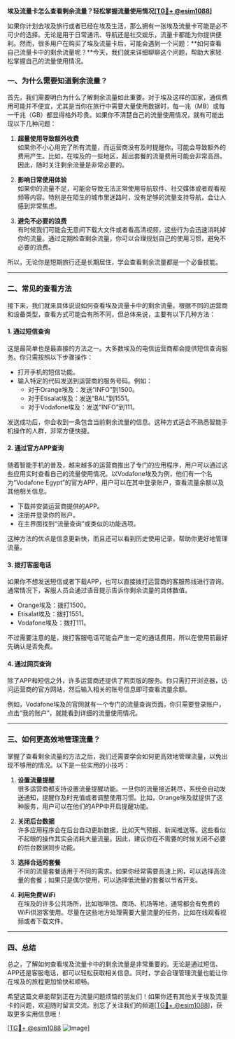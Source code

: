 **埃及流量卡怎么查看剩余流量？轻松掌握流量使用情况[[TG💪+ @esim1088](https://t.me/s/esim1088)]**

如果你计划去埃及旅行或者已经在埃及生活，那么拥有一张埃及流量卡可能是必不可少的选择。无论是用于日常通讯、导航还是社交娱乐，流量卡都能为你提供便利。然而，很多用户在购买了埃及流量卡后，可能会遇到一个问题：**如何查看自己流量卡中的剩余流量呢？**今天，我们就来详细聊聊这个问题，帮助大家轻松掌握自己的流量使用情况。

### 一、为什么需要知道剩余流量？

首先，我们需要明白为什么了解剩余流量如此重要。对于埃及这样的国家，通信费用可能并不便宜，尤其是当你在旅行中需要大量使用数据时，每一兆（MB）或每一千兆（GB）都显得格外珍贵。如果你不清楚自己的流量使用情况，就有可能出现以下几种问题：

1. **超量使用导致额外收费**  
   如果你不小心用完了所有流量，而运营商没有及时提醒你，可能会导致额外的费用产生。比如，在埃及的一些地区，超出套餐的流量费用可能会非常高昂。因此，随时关注剩余流量是非常必要的。

2. **影响日常使用体验**  
   如果你的流量不足，可能会导致无法正常使用导航软件、社交媒体或者观看视频等内容。特别是在陌生的城市里迷路时，没有足够的流量支持导航，会让人感到非常焦虑。

3. **避免不必要的浪费**  
   有时候我们可能会无意间下载大文件或者看高清视频，这些行为会迅速消耗掉你的流量。通过定期检查剩余流量，你可以合理规划自己的使用习惯，避免不必要的浪费。

所以，无论你是短期旅行还是长期居住，学会查看剩余流量都是一个必备技能。

---

### 二、常见的查看方法

接下来，我们就来具体说说如何查看埃及流量卡中的剩余流量。根据不同的运营商和设备类型，查看方式可能会有所不同，但总体来说，主要有以下几种方法：

#### 1. **通过短信查询**
这是最简单也是最直接的方法之一。大多数埃及的电信运营商都会提供短信查询服务。你只需按照以下步骤操作：

- 打开手机的短信功能。
- 输入特定的代码发送到运营商的服务号码。例如：
  - 对于Orange埃及：发送“INFO”到1500。
  - 对于Etisalat埃及：发送“BAL”到1551。
  - 对于Vodafone埃及：发送“INFO”到111。

发送成功后，你会收到一条包含当前剩余流量的信息。这种方式适合不熟悉智能手机操作的人群，非常方便快捷。

#### 2. **通过官方APP查询**
随着智能手机的普及，越来越多的运营商推出了专门的应用程序，用户可以通过这些应用实时查看自己的流量使用情况。以Vodafone埃及为例，他们有一个名为“Vodafone Egypt”的官方APP，用户可以在其中登录账户，查看流量余额以及其他相关信息。

- 下载并安装运营商提供的APP。
- 注册并登录你的账户。
- 在主界面找到“流量查询”或类似的功能选项。

这种方法的优点是信息更新快，而且还可以看到历史使用记录，帮助你更好地管理流量。

#### 3. **拨打客服电话**
如果你不想发送短信或者下载APP，也可以直接拨打运营商的客服热线进行咨询。通常情况下，客服人员会通过语音提示告诉你剩余流量的具体数值。

- Orange埃及：拨打1500。
- Etisalat埃及：拨打1551。
- Vodafone埃及：拨打111。

不过需要注意的是，拨打客服电话可能会产生一定的通话费用，所以在使用前最好先确认是否免费。

#### 4. **通过网页查询**
除了APP和短信之外，许多运营商还提供了网页版的服务。你只需打开浏览器，访问运营商的官方网站，然后输入相关的账号信息即可查看流量余额。

例如，Vodafone埃及的官网就有一个专门的流量查询页面。你只需要登录账户，点击“我的账户”，就能看到详细的流量使用情况。

---

### 三、如何更高效地管理流量？

掌握了查看剩余流量的方法之后，我们还需要学会如何更高效地管理流量，以免出现不够用的情况。以下是一些实用的小技巧：

1. **设置流量提醒**  
   很多运营商都支持设置流量提醒功能。一旦你的流量接近耗尽，系统会自动发送通知，提醒你及时充值或者调整使用习惯。比如，Orange埃及就提供了这种服务，用户可以在他们的APP中开启提醒功能。

2. **关闭后台数据**  
   许多应用程序会在后台自动更新数据，比如天气预报、新闻推送等。这些看似不起眼的操作其实会消耗大量流量。因此，建议你在不需要的时候关闭不必要的后台数据同步功能。

3. **选择合适的套餐**  
   不同的流量套餐适用于不同的需求。如果你经常需要高速上网，可以选择高流量的套餐；如果只是偶尔使用，可以选择低流量的套餐以节省开支。

4. **利用免费WiFi**  
   在埃及的许多公共场所，比如咖啡馆、商场、机场等地，通常都会有免费的WiFi供游客使用。尽量在这些地方处理需要大量流量的任务，比如在线观看视频或者下载文件。

---

### 四、总结

总之，了解如何查看埃及流量卡中的剩余流量是非常重要的。无论是通过短信、APP还是客服电话，都可以轻松获取相关信息。同时，学会合理管理流量也能让你在埃及的旅程更加愉快和顺畅。

希望这篇文章能帮到正在为流量问题烦恼的朋友们！如果你还有其他关于埃及流量卡的问题，欢迎随时留言交流。别忘了关注我们的频道[[TG💪+ @esim1088](https://t.me/s/esim1088)]，获取更多实用信息哦！

[[TG💪+ @esim1088](https://t.me/s/esim1088) ![Image](https://i.postimg.cc/4NQfJmqS/Snipaste-2025-05-13-00-14-12.png)]